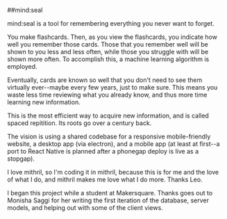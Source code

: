 
##mind:seal

mind:seal is a tool for remembering everything you never want to forget.

You make flashcards. Then, as you view the flashcards, you indicate how well you remember those cards. 
Those that you remember well will be shown to you less and less often, while those you struggle with 
will be shown more often. To accomplish this, a machine learning algorithm is employed.

Eventually, cards are known so well that you don't need to see them virtually ever--maybe every few 
years, just to make sure. This means you waste less time reviewing what you already know, and thus
more time learning new information. 

This is the most efficient way to acquire new information, and is called spaced repitition. Its roots
go over a century back.

The vision is using a shared codebase for a responsive mobile-friendly website, a desktop app (via 
electron), and a mobile app (at least at first--a port to React Native is planned after a phonegap 
deploy is live as a stopgap).

I love mithril, so I'm coding it in mithril, because this is for me and the love of what I do, and
mithril makes me love what I do more. Thanks Leo.

I began this project while a student at Makersquare. Thanks goes out to Monisha Saggi for her writing 
the first iteration of the database, server models, and helping out with some of the client views.
